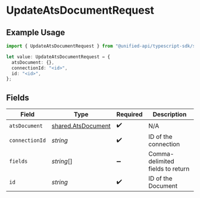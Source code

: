 # UpdateAtsDocumentRequest

## Example Usage

```typescript
import { UpdateAtsDocumentRequest } from "@unified-api/typescript-sdk/sdk/models/operations";

let value: UpdateAtsDocumentRequest = {
  atsDocument: {},
  connectionId: "<id>",
  id: "<id>",
};
```

## Fields

| Field                                                           | Type                                                            | Required                                                        | Description                                                     |
| --------------------------------------------------------------- | --------------------------------------------------------------- | --------------------------------------------------------------- | --------------------------------------------------------------- |
| `atsDocument`                                                   | [shared.AtsDocument](../../../sdk/models/shared/atsdocument.md) | :heavy_check_mark:                                              | N/A                                                             |
| `connectionId`                                                  | *string*                                                        | :heavy_check_mark:                                              | ID of the connection                                            |
| `fields`                                                        | *string*[]                                                      | :heavy_minus_sign:                                              | Comma-delimited fields to return                                |
| `id`                                                            | *string*                                                        | :heavy_check_mark:                                              | ID of the Document                                              |